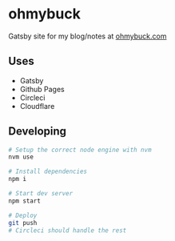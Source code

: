 # ohmybuck

Gatsby site for my blog/notes at [ohmybuck.com](//ohmybuck.com)

## Uses

- Gatsby
- Github Pages
- Circleci
- Cloudflare

## Developing

```sh
# Setup the correct node engine with nvm
nvm use

# Install dependencies
npm i

# Start dev server
npm start

# Deploy
git push
# Circleci should handle the rest
```
